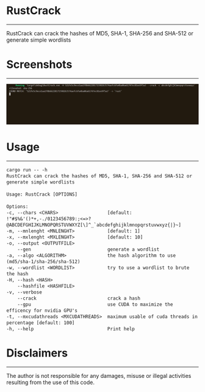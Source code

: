 # RustCrack
----
RustCrack can crack the hashes of MD5, SHA-1, SHA-256 and SHA-512 or generate simple wordlists
# Screenshots
----
![RustCrack](https://github.com/H4k1l/RustCrack/blob/main/images/screenshot1.png)
# Usage
----
  ```
cargo run -- -h
RustCrack can crack the hashes of MD5, SHA-1, SHA-256 and SHA-512 or generate simple wordlists

Usage: RustCrack [OPTIONS]

Options:
  -c, --chars <CHARS>                  [default: !"#$%&'()*+,-./0123456789:;<=>?@ABCDEFGHIJKLMNOPQRSTUVWXYZ[\]^_`abcdefghijklmnopqrstuvwxyz{|}~]
  -m, --mnlenght <MNLENGHT>            [default: 1]
  -x, --mxlenght <MXLENGHT>            [default: 10]
  -o, --output <OUTPUTFILE>            
      --gen                            generate a wordlist
  -a, --algo <ALGORITHM>               the hash algorithm to use (md5/sha-1/sha-256/sha-512)
  -w, --wordlist <WORDLIST>            try to use a wordlist to brute the hash
  -H, --hash <HASH>                    
      --hashfile <HASHFILE>            
  -v, --verbose                        
      --crack                          crack a hash
      --gpu                            use CUDA to maximize the efficency for nvidia GPU's
  -t, --mxcudathreads <MXCUDATHREADS>  maximum usable of cuda threads in percentage [default: 100]
  -h, --help                           Print help
```
# Disclaimers
----
The author is not responsible for any damages, misuse or illegal activities resulting from the use of this code.
